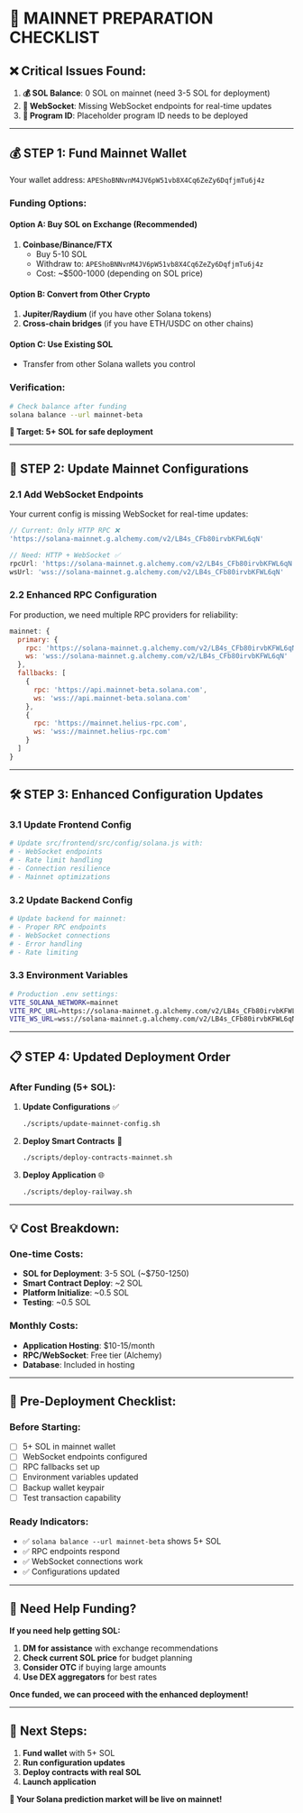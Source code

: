 # 🚨 MAINNET PREPARATION CHECKLIST

## ❌ **Critical Issues Found:**

1. **💰 SOL Balance**: 0 SOL on mainnet (need 3-5 SOL for deployment)
2. **🔗 WebSocket**: Missing WebSocket endpoints for real-time updates
3. **📍 Program ID**: Placeholder program ID needs to be deployed

---

## 💰 **STEP 1: Fund Mainnet Wallet**

Your wallet address: `APEShoBNNvnM4JV6pW51vb8X4Cq6ZeZy6DqfjmTu6j4z`

### **Funding Options:**

#### **Option A: Buy SOL on Exchange** (Recommended)
1. **Coinbase/Binance/FTX**
   - Buy 5-10 SOL 
   - Withdraw to: `APEShoBNNvnM4JV6pW51vb8X4Cq6ZeZy6DqfjmTu6j4z`
   - Cost: ~$500-1000 (depending on SOL price)

#### **Option B: Convert from Other Crypto**
1. **Jupiter/Raydium** (if you have other Solana tokens)
2. **Cross-chain bridges** (if you have ETH/USDC on other chains)

#### **Option C: Use Existing SOL**
- Transfer from other Solana wallets you control

### **Verification:**
```bash
# Check balance after funding
solana balance --url mainnet-beta
```

**🎯 Target: 5+ SOL for safe deployment**

---

## 🔧 **STEP 2: Update Mainnet Configurations**

### **2.1 Add WebSocket Endpoints**
Your current config is missing WebSocket for real-time updates:

```javascript
// Current: Only HTTP RPC ❌
'https://solana-mainnet.g.alchemy.com/v2/LB4s_CFb80irvbKFWL6qN'

// Need: HTTP + WebSocket ✅  
rpcUrl: 'https://solana-mainnet.g.alchemy.com/v2/LB4s_CFb80irvbKFWL6qN'
wsUrl: 'wss://solana-mainnet.g.alchemy.com/v2/LB4s_CFb80irvbKFWL6qN'
```

### **2.2 Enhanced RPC Configuration**
For production, we need multiple RPC providers for reliability:

```javascript
mainnet: {
  primary: {
    rpc: 'https://solana-mainnet.g.alchemy.com/v2/LB4s_CFb80irvbKFWL6qN',
    ws: 'wss://solana-mainnet.g.alchemy.com/v2/LB4s_CFb80irvbKFWL6qN'
  },
  fallbacks: [
    {
      rpc: 'https://api.mainnet-beta.solana.com',
      ws: 'wss://api.mainnet-beta.solana.com'
    },
    {
      rpc: 'https://mainnet.helius-rpc.com',
      ws: 'wss://mainnet.helius-rpc.com'
    }
  ]
}
```

---

## 🛠️ **STEP 3: Enhanced Configuration Updates**

### **3.1 Update Frontend Config** 
```bash
# Update src/frontend/src/config/solana.js with:
# - WebSocket endpoints  
# - Rate limit handling
# - Connection resilience
# - Mainnet optimizations
```

### **3.2 Update Backend Config**
```bash
# Update backend for mainnet:
# - Proper RPC endpoints
# - WebSocket connections  
# - Error handling
# - Rate limiting
```

### **3.3 Environment Variables**
```bash
# Production .env settings:
VITE_SOLANA_NETWORK=mainnet
VITE_RPC_URL=https://solana-mainnet.g.alchemy.com/v2/LB4s_CFb80irvbKFWL6qN
VITE_WS_URL=wss://solana-mainnet.g.alchemy.com/v2/LB4s_CFb80irvbKFWL6qN
```

---

## 📋 **STEP 4: Updated Deployment Order**

### **After Funding (5+ SOL):**

1. **Update Configurations** ✅
   ```bash
   ./scripts/update-mainnet-config.sh
   ```

2. **Deploy Smart Contracts** 🚀
   ```bash
   ./scripts/deploy-contracts-mainnet.sh
   ```

3. **Deploy Application** 🌐
   ```bash
   ./scripts/deploy-railway.sh
   ```

---

## 💡 **Cost Breakdown:**

### **One-time Costs:**
- **SOL for Deployment**: 3-5 SOL (~$750-1250)
- **Smart Contract Deploy**: ~2 SOL  
- **Platform Initialize**: ~0.5 SOL
- **Testing**: ~0.5 SOL

### **Monthly Costs:**
- **Application Hosting**: $10-15/month
- **RPC/WebSocket**: Free tier (Alchemy)
- **Database**: Included in hosting

---

## 🚨 **Pre-Deployment Checklist:**

### **Before Starting:**
- [ ] 5+ SOL in mainnet wallet
- [ ] WebSocket endpoints configured
- [ ] RPC fallbacks set up
- [ ] Environment variables updated
- [ ] Backup wallet keypair
- [ ] Test transaction capability

### **Ready Indicators:**
- ✅ `solana balance --url mainnet-beta` shows 5+ SOL
- ✅ RPC endpoints respond
- ✅ WebSocket connections work
- ✅ Configurations updated

---

## 🔧 **Need Help Funding?**

**If you need help getting SOL:**

1. **DM for assistance** with exchange recommendations
2. **Check current SOL price** for budget planning  
3. **Consider OTC** if buying large amounts
4. **Use DEX aggregators** for best rates

**Once funded, we can proceed with the enhanced deployment!**

---

## 🎯 **Next Steps:**

1. **Fund wallet** with 5+ SOL
2. **Run configuration updates** 
3. **Deploy contracts with real SOL**
4. **Launch application**

**🚀 Your Solana prediction market will be live on mainnet!** 